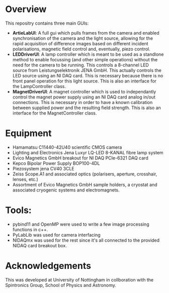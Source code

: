 # Overview
This repositry contains three main GUIs:
- **ArtieLabUI**: A full gui which pulls frames from the camera and enabled synchronisation of the camera and the light source, allowing for the rapid acquisition of difference images based on different incident polarisations, magnetic field control and, eventually, piezo control.
- **LEDDriverUI**: A lamp controller which is meant to be used as a standlone method to enable focussing (and other simple operations) without the need for the camera to be running. This controls a 8-channel LED source from Leistungselektronik JENA GmbH. This actually controls the LED source using an NI DAQ card. This is necessary because there is no front panel operation for this light source. This is also an interface for the LampController class.
- **MagnetDriverUI**: A magnet controller which is used to independantly control the magnet power supply using an NI DAQ card analog in/out connections. This is necessary in order to have a known calibration between supplied power and the resulting field strength. This is also an interface for the MagnetController class.

# Equipment
- Hamamatsu C11440-42U40 scientific CMOS camera
- Lighting and Electronics Jena Luxyr LQ-LED 8-KANAL fibre lamp system
- Evico Magnetics GmbH breakout for NI DAQ PCIe-6321 DAQ card
- Kepco Bipolar Power Supply BOP100-4DL
- Piezosystem jena CV40 3CLE
- Zeiss Scope.A1 and associated optics (polarisers, aperture, crosshair, lenses, etc.)
- Assortment of Evico Magnetics GmbH sample holders, a cryostat and associated cryogenic systems and electromagnets.

# Tools:
- pybind11 and OpenMP were used to write a few image processing functions in c++.
- PyLabLib was used for camera interfacing 
- NIDAQmx was used for the rest since it's all connected to the provided NIDAQ card breakout box.

# Acknowledgements
This was developed at University of Nottingham in collboration with the Spintronics Group, School of Physics and Astronomy.

